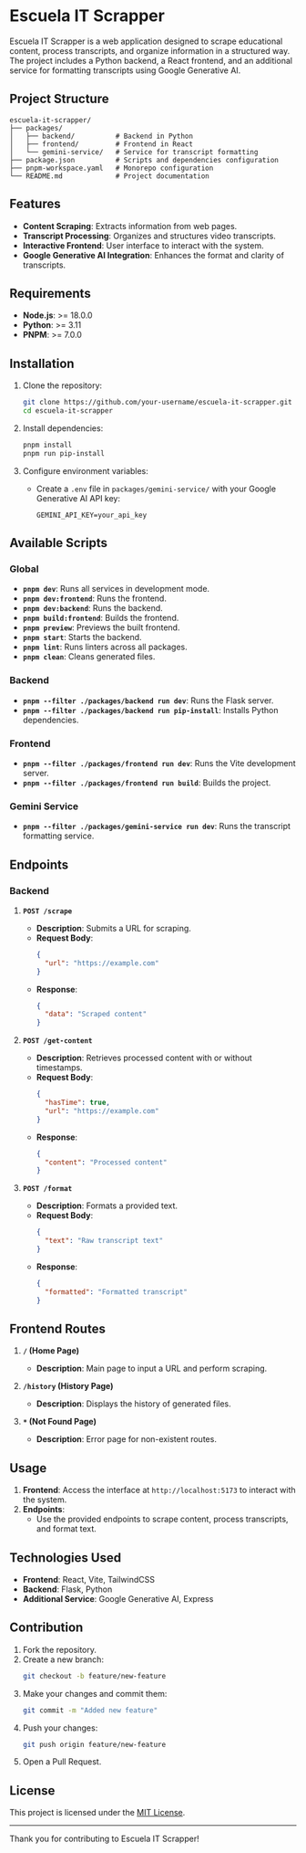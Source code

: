 # Escuela IT Scrapper

Escuela IT Scrapper is a web application designed to scrape educational content, process transcripts, and organize information in a structured way. The project includes a Python backend, a React frontend, and an additional service for formatting transcripts using Google Generative AI.

## Project Structure

```
escuela-it-scrapper/
├── packages/
│   ├── backend/          # Backend in Python
│   ├── frontend/         # Frontend in React
│   └── gemini-service/   # Service for transcript formatting
├── package.json          # Scripts and dependencies configuration
├── pnpm-workspace.yaml   # Monorepo configuration
└── README.md             # Project documentation
```

## Features

- **Content Scraping**: Extracts information from web pages.
- **Transcript Processing**: Organizes and structures video transcripts.
- **Interactive Frontend**: User interface to interact with the system.
- **Google Generative AI Integration**: Enhances the format and clarity of transcripts.

## Requirements

- **Node.js**: >= 18.0.0
- **Python**: >= 3.11
- **PNPM**: >= 7.0.0

## Installation

1. Clone the repository:

   ```bash
   git clone https://github.com/your-username/escuela-it-scrapper.git
   cd escuela-it-scrapper
   ```

2. Install dependencies:

   ```bash
   pnpm install
   pnpm run pip-install
   ```

3. Configure environment variables:
   - Create a `.env` file in `packages/gemini-service/` with your Google Generative AI API key:
     ```
     GEMINI_API_KEY=your_api_key
     ```

## Available Scripts

### Global

- **`pnpm dev`**: Runs all services in development mode.
- **`pnpm dev:frontend`**: Runs the frontend.
- **`pnpm dev:backend`**: Runs the backend.
- **`pnpm build:frontend`**: Builds the frontend.
- **`pnpm preview`**: Previews the built frontend.
- **`pnpm start`**: Starts the backend.
- **`pnpm lint`**: Runs linters across all packages.
- **`pnpm clean`**: Cleans generated files.

### Backend

- **`pnpm --filter ./packages/backend run dev`**: Runs the Flask server.
- **`pnpm --filter ./packages/backend run pip-install`**: Installs Python dependencies.

### Frontend

- **`pnpm --filter ./packages/frontend run dev`**: Runs the Vite development server.
- **`pnpm --filter ./packages/frontend run build`**: Builds the project.

### Gemini Service

- **`pnpm --filter ./packages/gemini-service run dev`**: Runs the transcript formatting service.

## Endpoints

### Backend

1. **`POST /scrape`**

   - **Description**: Submits a URL for scraping.
   - **Request Body**:
     ```json
     {
       "url": "https://example.com"
     }
     ```
   - **Response**:
     ```json
     {
       "data": "Scraped content"
     }
     ```

2. **`POST /get-content`**

   - **Description**: Retrieves processed content with or without timestamps.
   - **Request Body**:
     ```json
     {
       "hasTime": true,
       "url": "https://example.com"
     }
     ```
   - **Response**:
     ```json
     {
       "content": "Processed content"
     }
     ```

3. **`POST /format`**
   - **Description**: Formats a provided text.
   - **Request Body**:
     ```json
     {
       "text": "Raw transcript text"
     }
     ```
   - **Response**:
     ```json
     {
       "formatted": "Formatted transcript"
     }
     ```

## Frontend Routes

1. **`/` (Home Page)**

   - **Description**: Main page to input a URL and perform scraping.

2. **`/history` (History Page)**

   - **Description**: Displays the history of generated files.

3. **`*` (Not Found Page)**
   - **Description**: Error page for non-existent routes.

## Usage

1. **Frontend**: Access the interface at `http://localhost:5173` to interact with the system.
2. **Endpoints**:
   - Use the provided endpoints to scrape content, process transcripts, and format text.

## Technologies Used

- **Frontend**: React, Vite, TailwindCSS
- **Backend**: Flask, Python
- **Additional Service**: Google Generative AI, Express

## Contribution

1. Fork the repository.
2. Create a new branch:
   ```bash
   git checkout -b feature/new-feature
   ```
3. Make your changes and commit them:
   ```bash
   git commit -m "Added new feature"
   ```
4. Push your changes:
   ```bash
   git push origin feature/new-feature
   ```
5. Open a Pull Request.

## License

This project is licensed under the [MIT License](LICENSE).

---

Thank you for contributing to Escuela IT Scrapper!
